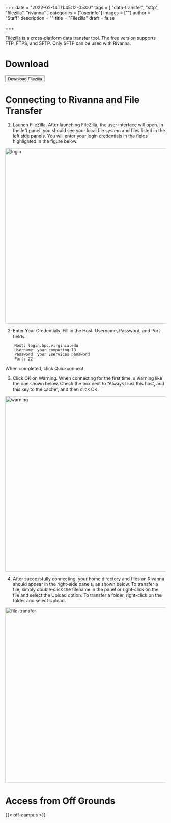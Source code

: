 +++
date = "2022-02-14T11:45:12-05:00"
tags = [
        "data-transfer",
        "sftp",
        "filezilla",
        "rivanna"
        ]
categories = ["userinfo"]
images = [""]
author = "Staff"
description = ""
title = "Filezilla"
draft = false

+++

<p class=lead><a href="https://sourceforge.net/projects/filezilla/">Filezilla</a> is a cross-platform data transfer tool.  The free version supports FTP, FTPS, and SFTP.  Only SFTP can be used with Rivanna.</p>

# Download 

[<button class="btn btn-primary">Download Filezilla</button>](https://sourceforge.net/projects/filezilla/)

# Connecting to Rivanna and File Transfer

1. Launch FileZilla. After launching FileZilla, the user interface will open. In the left panel, you should see your local file system and files listed in the left side panels. You will enter your login credentials in the fields highlighted in the figure below.
<img src="/images/rivanna/filezilla-login-page.png" alt="login" height="550" width="700">

2. Enter Your Credentials. Fill in the Host, Username, Password, and Port fields.
```
    Host: login.hpc.virginia.edu
    Username: your computing ID
    Password: your Eservices password
    Port: 22
```
When completed, click Quickconnect.

3. Click OK on Warning. When connecting for the first time, a warning like the one shown below. Check the box next to “Always trust this host, add this key to the cache”, and then click OK.
<img src="/images/rivanna/filezilla-warning-popup.png" alt="warning" height="550" width="700">

4. After successfully connecting, your home directory and files on Rivanna should appear in the right-side panels, as shown below. To transfer a file, simply double-click the filename in the panel or right-click on the file and select the Upload option. To transfer a folder, right-click on the folder and select Upload.
<img src="/images/rivanna/filezilla-panes.png" alt="file-transfer" height="550" width="700">

# Access from Off Grounds

{{< off-campus >}}

